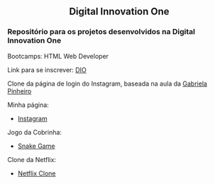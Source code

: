 <h2 align="center">Digital Innovation One</h2>

<h3>Repositório para os projetos desenvolvidos na Digital Innovation One</h3>

Bootcamps: HTML Web Developer

Link para se inscrever: [DIO](https://digitalinnovation.one/)

Clone da página de login do Instagram, baseada na aula da [Gabriela Pinheiro](https://github.com/SpruceGabriela)

Minha página:

- [Instagram](https://athilas-silva.github.io/digital-innovation-one/instagram/index.html)

Jogo da Cobrinha:

- [Snake Game](https://athilas-silva.github.io/digital-innovation-one/cobrinha/index.html)

Clone da Netflix:

- [Netflix Clone](https://athilas-silva.github.io/digital-innovation-one/netflix/index.html)